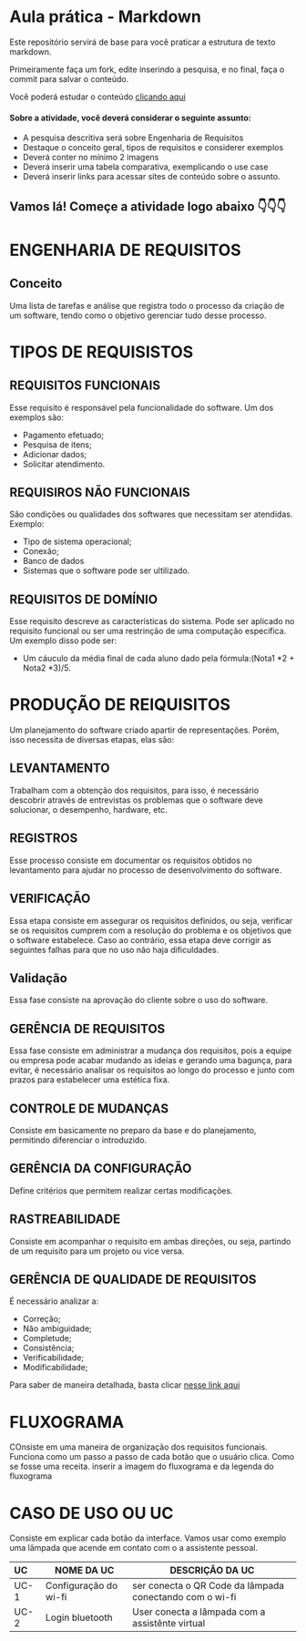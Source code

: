 # Aula prática - Markdown

Este repositório servirá de base para você praticar a estrutura de texto markdown. 

Primeiramente faça um fork, edite inserindo a pesquisa, e no final, faça o commit para salvar o conteúdo.

Você poderá estudar o conteúdo [clicando aqui](https://docs.pipz.com/central-de-ajuda/learning-center/guia-basico-de-markdown#open)

#### Sobre a atividade, você deverá considerar o seguinte assunto:

- A pesquisa descritiva será sobre Engenharia de Requisitos
- Destaque o conceito geral, tipos de requisitos e considerer exemplos
- Deverá conter no mínimo 2 imagens
- Deverá inserir uma tabela comparativa, exemplicando o use case
- Deverá inserir links para acessar sites de conteúdo sobre o assunto.


## Vamos lá! Começe a atividade logo abaixo 👇👇👇


<h1>ENGENHARIA DE REQUISITOS</h1>
<h2>Conceito</h2>
Uma lista de tarefas e análise que registra todo o processo da criação de um software, tendo como o objetivo gerenciar tudo desse processo.

<h1>TIPOS DE REQUISISTOS</h1>

<h2>REQUISITOS FUNCIONAIS</h2>
Esse requisito é responsável pela funcionalidade do software. Um dos exemplos são:

* Pagamento efetuado;
* Pesquisa de itens;
* Adicionar dados;
* Solicitar atendimento.

<h2>REQUISIROS NÃO FUNCIONAIS</h2>
Sâo condições ou qualidades dos softwares que necessitam ser atendidas. Exemplo:

* Tipo de sistema operacional;
* Conexão;
* Banco de dados
* Sistemas que o software pode ser ultilizado.

<h2>REQUISITOS DE DOMÍNIO</h2>
Esse requisito descreve as características do sistema. Pode ser aplicado no requisito funcional ou ser uma restrinção de uma computação específica. Um exemplo disso pode ser:

* Um cáuculo da média final de cada aluno dado pela fórmula:(Nota1 *2 + Nota2 *3)/5.

  
<h1>PRODUÇÃO DE REIQUISITOS</h1>
Um planejamento do software criado apartir de representações. Porém, isso necessita de diversas etapas, elas são:

<h2>LEVANTAMENTO</h2>
Trabalham com a obtenção dos requisitos, para isso, é necessário descobrir através de entrevistas os problemas que o software deve solucionar, o desempenho, hardware, etc.

<h2>REGISTROS</h2>
Esse processo consiste em documentar os requisitos obtidos no levantamento para ajudar no processo de desenvolvimento do software.

<h2>VERIFICAÇÃO</h2>
Essa etapa consiste em assegurar os requisitos definidos, ou seja, verificar se os requisitos cumprem com a resolução do problema e os objetivos que o software estabelece. Caso ao contrário, essa etapa deve corrigir as seguintes falhas para que no uso não haja dificuldades.

<h2>Validação</h2>
Essa fase consiste na aprovação do cliente sobre o uso do software.

<h2>GERÊNCIA DE REQUISITOS</h2>
Essa fase consiste em administrar a mudança dos requisitos, pois a equipe ou empresa pode acabar mudando as ideias e gerando uma bagunça, para evitar, é necessário analisar os requisitos ao longo do processo e junto com prazos para estabelecer uma estética fixa.

<h2>CONTROLE DE MUDANÇAS</h2>
Consiste em basicamente no preparo da base e do planejamento, permitindo diferenciar o introduzido.

<h2>GERÊNCIA DA CONFIGURAÇÃO</h2>
Define critérios que permitem realizar certas modificações.

<h2>RASTREABILIDADE</h2>
Consiste em acompanhar o requisito em ambas direções, ou seja, partindo de um requisito para um projeto ou vice versa.

<h2>GERÊNCIA DE QUALIDADE DE REQUISITOS</h2>
É necessário analizar a:

* Correção;
* Não ambiguidade;
* Completude;
* Consistência;
* Verificabilidade;
* Modificabilidade;

Para saber de maneira detalhada, basta clicar [nesse link aqui](https://www.devmedia.com.br/introducao-a-engenharia-de-requisitos/8034)

<h1>FLUXOGRAMA</h1>
COnsiste em uma maneira de organização dos requisitos funcionais. Funciona como um passo a passo de cada botão que o usuário clica. Como se fosse uma receita.
inserir a imagem do fluxograma e da legenda do fluxograma
 <h1>CASO DE USO OU UC</h1>
 Consiste em explicar cada botão da interface. Vamos usar como exemplo uma lâmpada que acende em contato com o a assistente pessoal.
 
 UC   |     NOME DA UC         |           DESCRIÇÂO DA UC                              |
 :----|------------------------|--------------------------------------------------------|
 UC-1 | Configuração do wi-fi  | ser conecta o QR Code da lâmpada conectando com o wi-fi|
 UC-2 | Login bluetooth        | User conecta a lâmpada com a assistênte virtual        |
